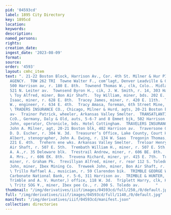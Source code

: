 ```yaml
---
pid: '04593cd'
label: 1895 City Directory
key: 1895cd
location: 
keywords: 
description: 
named_persons: 
rights: 
creation_date: 
ingest_date: '2023-08-09'
format: 
source: 
order: '4593'
layout: cmhc_item
text: ". 21-22 Boston Block, Harrison Av., Cor. 4th St. Milner & Hur PIONEER INSURANCE
  AGENCY.  TOW 262 TRI  Towne Walter F., com’lagt, Denver Leadville & Gunnison Ry.,
  500 Harrison av, r. 180 E. 8th.  Townend Thomas W., clk, Colo.. Midland Ry., r.
  521 N. Leiter av.  Townsend Byron H., cik, J. W. Smith, r. 14, 303 Harrison av.
  \ Toy Alfred, miner, Bon Air Shaft.  Toy William, miner, bds. 202 E. 3d.  Tracey
  Isaac, miner, r. 628 E. 8th.  Tracey James, miner, r. 420 E. 11th.  Tracey Thomas
  W., engineer, r. 634 E. 4th.  Tracy Amasa, foreman, 6th Street Mine, r. 420 E. 6th.
  \ TRADERS INSURANCE CO., Chicago, Milner & Hurd, agts, 20-21 Boston blk, 402 Harrison
  av-  Trainor Patrick, wheeler, Arkansas Valley Smelter.  TRANSATLANTIC FIRE INSURANCE
  CcO., Germany, Daly & Old, auts, 5-6-7 and 8 Emmet bjk, 502 Harrison av.  Traut
  John, operator, Chronicle, bds. Hotel Cottingham.  TRAVELERS INSURANCE CO., Hartford,
  John A. Milner, agt, 20-21 Boston blk, 402 Harrison av.  Traversone Guiseppe, lab,
  D. D. Escher, r. 304 W. 3d.  Treasurer’s Office, Lake County, Court House.  Trego
  Albert, stenographer, John A. Ewing, r. 134 W. Saas  Tregonin Thomas, miner, r.
  221 E. 4th.  Trehern ene wks. Arkansas Valley Smelter.  Treloar Henry, miner, Bon
  Air Shaft, r. 507 E. 5th.  Trembath William H., miner, r. 507 E. 5th.  Tremplet
  A. A.,r. 35 Deleware blk.  Trestrail Andrew, miner, r. 606 BE. 8th.  Trestrail Mary
  A. Mrs., r. 606 EK. 8th.  Trevena Richard, miner, yr. 415 E. 7th.  Trevethan Elisha,
  miner, r. Graham Pk.  Trevillyan Alfred, miner, r. rear 112 S. Toledo av.  Trevison
  John, miner, Ibex Mining Co.  Treweek John, miner, Bon Air Shaft, r. 431 E. 8th.
  \ Trillo Raffael A., musician, r. 59 Clarendon bik.  TRIMBLE GEORGE W., cashier,
  Carbonate National Bank, r. 5-6, 311 Harrison av.  TRIMBLE & HUNTER, (George W.
  Trimble and A. V. Hunter,) office, 118 W. 3d.  Triplett Harry, clk, Hotel Vendome.
  \ Tritz SOG ¥., miner, Ibex pee Co., r. 200 S. Toledo av.       "
thumbnail: "/img/derivatives/iiif/images/04593cd/full/250,/0/default.jpg"
full: "/img/derivatives/iiif/images/04593cd/full/1140,/0/default.jpg"
manifest: "/img/derivatives/iiif/04593cd/manifest.json"
collection: directories
---
```

